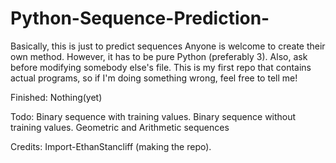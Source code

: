 # Python-Sequence-Prediction-
Basically, this is just to predict sequences
Anyone is welcome to create their own method.
However, it has to be pure Python (preferably 3).
Also, ask before modifying somebody else's file.
This is my first repo that contains actual programs, so if I'm doing something wrong, feel free to tell me!


Finished:
Nothing(yet)

Todo: 
Binary sequence with training values.
Binary sequence without training values.
Geometric and Arithmetic sequences


Credits:
Import-EthanStancliff (making the repo).
